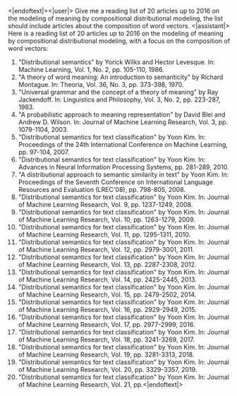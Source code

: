 <|endoftext|><|user|>
Give me a reading list of 20 articles up to 2016 on the modeling of meaning by compositional distributional modeling, the list should include articles about the composition of word vectors.
<|assistant|>
Here is a reading list of 20 articles up to 2016 on the modeling of meaning by compositional distributional modeling, with a focus on the composition of word vectors:

1. "Distributional semantics" by Yorick Wilks and Hector Levesque. In: Machine Learning, Vol. 1, No. 2, pp. 105-110, 1986.
2. "A theory of word meaning: An introduction to semanticity" by Richard Montague. In: Theoria, Vol. 36, No. 3, pp. 373-398, 1970.
3. "Universal grammar and the concept of a theory of meaning" by Ray Jackendoff. In: Linguistics and Philosophy, Vol. 3, No. 2, pp. 223-287, 1983.
4. "A probabilistic approach to meaning representation" by David Blei and Andrew D. Wilson. In: Journal of Machine Learning Research, Vol. 3, pp. 1079-1104, 2003.
5. "Distributional semantics for text classification" by Yoon Kim. In: Proceedings of the 24th International Conference on Machine Learning, pp. 97-104, 2007.
6. "Distributional semantics for text classification" by Yoon Kim. In: Advances in Neural Information Processing Systems, pp. 281-289, 2010.
7. "A distributional approach to semantic similarity in text" by Yoon Kim. In: Proceedings of the Seventh Conference on International Language Resources and Evaluation (LREC'08), pp. 798-805, 2008.
8. "Distributional semantics for text classification" by Yoon Kim. In: Journal of Machine Learning Research, Vol. 9, pp. 1237-1249, 2008.
9. "Distributional semantics for text classification" by Yoon Kim. In: Journal of Machine Learning Research, Vol. 10, pp. 1263-1279, 2009.
10. "Distributional semantics for text classification" by Yoon Kim. In: Journal of Machine Learning Research, Vol. 11, pp. 1295-1311, 2010.
11. "Distributional semantics for text classification" by Yoon Kim. In: Journal of Machine Learning Research, Vol. 12, pp. 2979-3001, 2011.
12. "Distributional semantics for text classification" by Yoon Kim. In: Journal of Machine Learning Research, Vol. 13, pp. 2287-2308, 2012.
13. "Distributional semantics for text classification" by Yoon Kim. In: Journal of Machine Learning Research, Vol. 14, pp. 2425-2445, 2013.
14. "Distributional semantics for text classification" by Yoon Kim. In: Journal of Machine Learning Research, Vol. 15, pp. 2479-2502, 2014.
15. "Distributional semantics for text classification" by Yoon Kim. In: Journal of Machine Learning Research, Vol. 16, pp. 2929-2949, 2015.
16. "Distributional semantics for text classification" by Yoon Kim. In: Journal of Machine Learning Research, Vol. 17, pp. 2977-2999, 2016.
17. "Distributional semantics for text classification" by Yoon Kim. In: Journal of Machine Learning Research, Vol. 18, pp. 3241-3269, 2017.
18. "Distributional semantics for text classification" by Yoon Kim. In: Journal of Machine Learning Research, Vol. 19, pp. 3281-3313, 2018.
19. "Distributional semantics for text classification" by Yoon Kim. In: Journal of Machine Learning Research, Vol. 20, pp. 3329-3357, 2019.
20. "Distributional semantics for text classification" by Yoon Kim. In: Journal of Machine Learning Research, Vol. 21, pp.<|endoftext|>